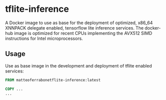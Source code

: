 # tflite-inference
A Docker image to use as base for the deployment of optimized, x86_64 XNNPACK delegate enabled, tensorflow lite inference services.
The docker-hub image is optimized for recent CPUs implementing the AVX512 SIMD instructions for Intel microprocessors.

## Usage

Use as base image in the development and deployment of tflite enabled services:
``` Dockerfile
FROM matteoferrabonetflite-inference:latest

COPY ...
...
```
